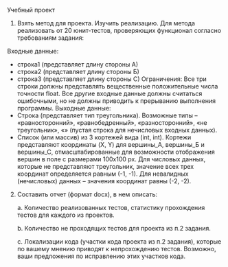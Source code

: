 Учебный проект

1. Взять метод для проекта. Изучить реализацию. Для метода реализовать от 20 юнит-тестов, проверяющих функционал согласно требованиям задания:
   
Входные данные:
- строка1 (представляет длину стороны А)
- строка2 (представляет длину стороны Б)
- строка3 (представляет длину стороны С)
Ограничения: Все три строки должны представлять вещественные положительные
числа точности float. Все другие входные данные должны считаться ошибочными,
но не должны приводить к прерыванию выполнения программы.
Выходные данные:
- Строка (представляет тип треугольника). Возможные типы – «равносторонний»,
«равнобедренный», «разносторонний», «не треугольник», «» (пустая строка для
нечисловых входных данных).
- Список (или массив) из 3 кортежей вида (int, int). Кортежи представляют
координаты (X, Y) для вершины_А, вершины_Б и вершины_С,
отмасштабированные для возможности отображения вершин в поле с размерами
100x100 px. Для числовых данных, которые не представляют треугольник,
значение всех трех координат определяется равным (-1, -1). Для невалидных
(нечисловых) данных – значения координат равны (-2, -2).

2. Составить отчет (формат docx), в нем описать:
   
   a. Количество реализованных тестов, статистику прохождения тестов для каждого из проектов.

   b. Количество не проходящих тестов для проекта из п.2 задания.

   c. Локализации кода (участки кода проекта из п.2 задания), которые по вашему мнению приводят к непрохождению тестов. Возможно, ваши предложения по исправлению этих участков кода.
